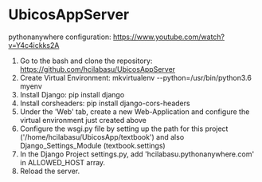 # UbicosAppServer
pythonanywhere configuration: https://www.youtube.com/watch?v=Y4c4ickks2A

1. Go to the bash and clone the repository: https://github.com/hcilabasu/UbicosAppServer
2. Create Virtual Environment: mkvirtualenv --python=/usr/bin/python3.6 myenv
3. Install Django: pip install django
4. Install corsheaders: pip install django-cors-headers
5. Under the 'Web' tab, create a new Web-Application and configure the virtual environment just created above
6. Configure the wsgi.py file by setting up the path for this project ('/home/hcilabasu/UbicosApp/textbook') and also Django_Settings_Module (textbook.settings)
7. In the Django Project settings.py, add 'hcilabasu.pythonanywhere.com' in ALLOWED_HOST array.
8. Reload the server. 


